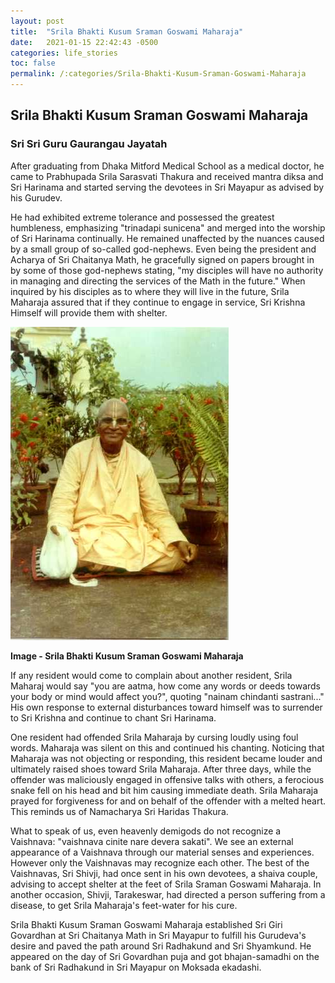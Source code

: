```yaml
---
layout: post
title:  "Srila Bhakti Kusum Sraman Goswami Maharaja"
date:   2021-01-15 22:42:43 -0500
categories: life_stories
toc: false
permalink: /:categories/Srila-Bhakti-Kusum-Sraman-Goswami-Maharaja
---
```


## Srila Bhakti Kusum Sraman Goswami Maharaja

### Sri Sri Guru Gaurangau Jayatah

 
After graduating from Dhaka Mitford Medical School as a medical doctor, he came to Prabhupada Srila Sarasvati Thakura and received mantra diksa and Sri Harinama and started serving the devotees in Sri Mayapur as advised by his Gurudev.

He had exhibited extreme tolerance and possessed the greatest humbleness, emphasizing "trinadapi sunicena" and merged into the worship of Sri Harinama continually. He remained unaffected by the nuances caused by a small group of  so-called god-nephews. Even being the president and Acharya of Sri Chaitanya Math, he gracefully signed on papers brought in by some of those god-nephews stating, "my disciples will have no authority in managing and directing the services of the Math in the future." When inquired by his disciples as to where they will live in the future, Srila Maharaja assured that if they continue to engage in  service, Sri Krishna Himself will provide them with shelter.


![srila_guru_maharaja.jpg](/img/srila_guru_maharaja.jpg "Srila Bhakti Kusum Sraman Goswami Maharaja") 

**Image - Srila Bhakti Kusum Sraman Goswami Maharaja**

If any resident would come to complain about another  resident, Srila Maharaj would say "you are aatma, how come any words or deeds towards your body or mind would affect you?", quoting "nainam chindanti sastrani..." His own response to external disturbances toward himself was to surrender to Sri Krishna and continue to chant Sri Harinama. 

One resident had offended Srila Maharaja by cursing loudly using foul words. Maharaja was silent on this and continued his chanting. Noticing that Maharaja was not objecting or responding, this resident became louder and ultimately raised shoes toward Srila Maharaja. After three days, while the offender was maliciously engaged in  offensive talks with others, a ferocious snake fell on his head and bit him causing immediate death. Srila Maharaja prayed for forgiveness for and on behalf of the offender with a melted heart. This reminds us of Namacharya Sri Haridas Thakura.

What to speak of us, even heavenly demigods do not recognize a Vaishnava: "vaishnava cinite nare devera sakati". We see an external appearance of a Vaishnava through our material senses and experiences. However only the Vaishnavas may  recognize each other.  The best of the Vaishnavas, Sri Shivji, had once sent in his own devotees, a shaiva couple, advising to accept shelter at the feet of Srila Sraman Goswami Maharaja. In another occasion, Shivji, Tarakeswar, had directed a person suffering from a disease, to get Srila Maharaja's feet-water for his cure.

Srila Bhakti Kusum Sraman Goswami Maharaja established Sri Giri Govardhan at Sri Chaitanya Math in Sri Mayapur to fulfill his Gurudeva's desire and  paved the path around Sri Radhakund and Sri Shyamkund. He appeared on the day of Sri Govardhan puja and got bhajan-samadhi on the bank of Sri Radhakund in Sri Mayapur on Moksada ekadashi.
